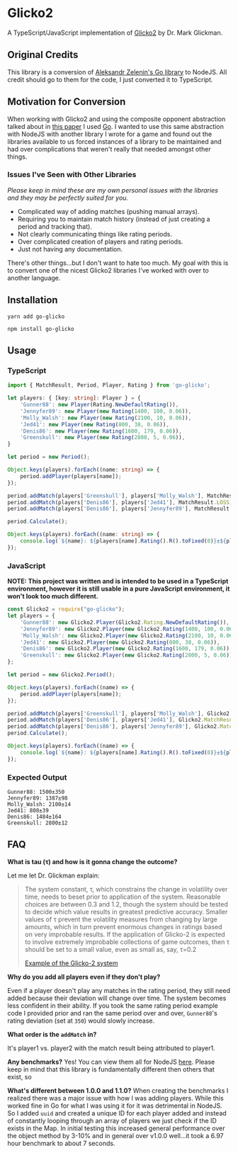 # Glicko2
A TypeScript/JavaScript implementation of [Glicko2](https://www.glicko.net/glicko/glicko2.pdf) by Dr. Mark Glickman.

## Original Credits
This library is a conversion of [Aleksandr Zelenin's Go library](https://github.com/zelenin/go-glicko2) to NodeJS. All credit should go to them for the code, I just converted it to TypeScript. 

## Motivation for Conversion
When working with Glicko2 and using the composite opponent abstraction talked about in [this paper](https://rhetoricstudios.com/downloads/AbstractingGlicko2ForTeamGames.pdf) I used [Go](https://golang.org/). I wanted to use this same abstraction with NodeJS with another library I wrote for a game and found out the libraries available to us forced instances of a library to be maintained and had over complications that weren't really that needed amongst other things.

### Issues I've Seen with Other Libraries
*Please keep in mind these are my own personal issues with the libraries and they may be perfectly suited for you.*
- Complicated way of adding matches (pushing manual arrays).
- Requiring you to maintain match history (instead of just creating a period and tracking that).
- Not clearly communicating things like rating periods.
- Over complicated creation of players and rating periods.
- Just not having any documentation.

There's other things...but I don't want to hate too much. My goal with this is to convert one of the nicest Glicko2 libraries I've worked with over to another language.

## Installation
```
yarn add go-glicko
```

```
npm install go-glicko
```

## Usage
### TypeScript
```typescript
import { MatchResult, Period, Player, Rating } from 'go-glicko';

let players: { [key: string]: Player } = {
    'Gunner88': new Player(Rating.NewDefaultRating()),
    'Jennyfer89': new Player(new Rating(1400, 100, 0.06)),
    'Molly_Walsh': new Player(new Rating(2100, 10, 0.06)),
    'Jed41': new Player(new Rating(800, 38, 0.06)),
    'Denis86': new Player(new Rating(1600, 179, 0.06)),
    'Greenskull': new Player(new Rating(2800, 5, 0.06)),
}

let period = new Period();

Object.keys(players).forEach((name: string) => {
    period.addPlayer(players[name]);
});

period.addMatch(players['Greenskull'], players['Molly_Walsh'], MatchResult.WIN);
period.addMatch(players['Denis86'], players['Jed41'], MatchResult.LOSS);
period.addMatch(players['Denis86'], players['Jennyfer89'], MatchResult.WIN);

period.Calculate();

Object.keys(players).forEach((name: string) => {
    console.log(`${name}: ${players[name].Rating().R().toFixed(0)}±${players[name].Rating().RD().toFixed(0)}`)
});
```

### JavaScript
**NOTE: This project was written and is intended to be used in a TypeScript environment, however it is still usable in a pure JavaScript environment, it won't look too much different.**
```javascript
const Glicko2 = require("go-glicko");
let players = {
    'Gunner88': new Glicko2.Player(Glicko2.Rating.NewDefaultRating()),
    'Jennyfer89': new Glicko2.Player(new Glicko2.Rating(1400, 100, 0.06)),
    'Molly_Walsh': new Glicko2.Player(new Glicko2.Rating(2100, 10, 0.06)),
    'Jed41': new Glicko2.Player(new Glicko2.Rating(800, 38, 0.06)),
    'Denis86': new Glicko2.Player(new Glicko2.Rating(1600, 179, 0.06)),
    'Greenskull': new Glicko2.Player(new Glicko2.Rating(2800, 5, 0.06)),
};

let period = new Glicko2.Period();

Object.keys(players).forEach((name) => {
    period.addPlayer(players[name]);
});

period.addMatch(players['Greenskull'], players['Molly_Walsh'], Glicko2.MatchResult.WIN);
period.addMatch(players['Denis86'], players['Jed41'], Glicko2.MatchResult.LOSS);
period.addMatch(players['Denis86'], players['Jennyfer89'], Glicko2.MatchResult.WIN);
period.Calculate();

Object.keys(players).forEach((name) => {
    console.log(`${name}: ${players[name].Rating().R().toFixed(0)}±${players[name].Rating().RD().toFixed(0)}`);
});

```

### Expected Output
```
Gunner88: 1500±350
Jennyfer89: 1387±98
Molly_Walsh: 2100±14
Jed41: 808±39
Denis86: 1484±164
Greenskull: 2800±12
```


## FAQ
**What is tau (τ) and how is it gonna change the outcome?**

Let me let Dr. Glickman explain:
> The system constant, τ, which constrains the change in volatility over time, needs to beset prior to application of the system. Reasonable choices are between 0.3 and 1.2, though the system should be tested to decide which value results in greatest predictive accuracy. Smaller values of τ prevent the volatility measures from changing by large amounts, which in turn prevent enormous changes in ratings based on very improbable results. If the application of Glicko-2 is expected to involve extremely improbable collections of game outcomes, then τ should be set to a small value, even as small as, say, τ=0.2
>
> [Example of the Glicko-2 system](http://www.glicko.net/glicko/glicko2.pdf)


**Why do you add all players even if they don't play?**

Even if a player doesn't play any matches in the rating period, they still need added because their deviation will change over time. The system becomes less confident in their ability. If you took the same rating period example code I provided prior and ran the same period over and over, `Gunner88`'s rating deviation (set at `350`) would slowly increase.

**What order is the `addMatch` in?**

It's player1 vs. player2 with the match result being attributed to player1.

**Any benchmarks?**
Yes! You can view them all for NodeJS [here](https://glicko2.com/benchmarks/nodejs/). Please keep in mind that this library is fundamentally different then others that exist, so

**What's different between 1.0.0 and 1.1.0?**
When creating the benchmarks I realized there was a major issue with how I was adding players. While this worked fine in Go for what I was using it for it was detrimental in NodeJS.
So I added `uuid` and created a unique ID for each player added and instead of constantly looping through an array of players we just check if the ID exists in the Map. In initial testing this increased general performance over the object method by 3-10% and in general over v1.0.0 well...it took a 6.97 hour benchmark to about 7 seconds.
